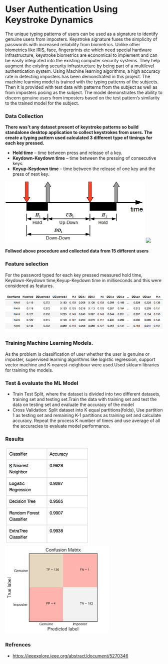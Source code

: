 # User Authentication Using Keystroke Dynamics

The unique typing patterns of users can be used as a signature to identify genuine users from imposters. Keystroke signature fuses the simplicity of passwords with increased reliability from biometrics. Unlike other biometrics like IRIS, face, fingerprints etc which need special hardware infrastructure, keystroke biometrics are economical to implement and can be easily integrated into the existing computer security systems. They help augment the existing security infrastructure by being part of a multilevel authentication system. Using Machine learning algorithms, a high accuracy rate in detecting imposters has been demonstrated in this project. The machine learning model is trained with the typing patterns of the subjects. Then it is provided with test data with patterns from the subject as well as from imposters posing as the subject. The model demonstrates the ability to discern genuine users from imposters based on the test pattern’s similarity to the trained model for the subject.

### Data Collection
**There was't any dataset present of keystroke patterns so build standalone desktop application to collect keystrokes from users. The create a typing pattern used calculated 3 different type of timings
for each key pressed.**
  * **Hold time** – time between press and  release of a key.
  * **Keydown-Keydown time** – time between the pressing of consecutive keys.
  * **Keyup-Keydown time** – time between the release of one key and the press of next key.
  <img src = "Images/Keytimings.png">
  
  <img src = "http://g.recordit.co/B6qfWgeBup.gif" >
  
  **Follwed above procedure and collected data from 15 different users**
### Feature selection
For the password typed for each key pressed measured hold time, Keydown-Keydown time,Keyup-Keydown time in milliseconds and this were considered as features.

 <img src= "Images/Data.png">
 
### Training Machine Learning Models.
As the problem is classification of user whether the user is genuine or imposter, supervised learning algorithms like logistic regression, support vector machine and K-nearest-neighbour were used.Used sklearn libraries for training the models.

### Test & evaluate the ML Model
* Train Test Split, where the dataset is divided into two different datasets, training set and testing set.Train the data with training set and test the data on testing set and evaluate the accuracy of the model
* Cross Validation: Split dataset into K equal partitions(folds), Use partition 1 as testing set and remaining K-1 partitions as training set and calculate accuracy. Repeat the process K number of times and use average of all the accuracies to evaluate model performance.

### Results
<img src="Images/Result.png">

<img src= "Images/Confusion.png">

### Refrences
* https://ieeexplore.ieee.org/abstract/document/5270346

